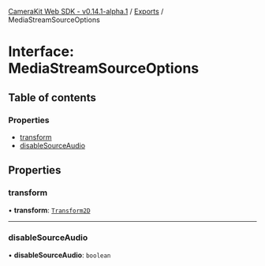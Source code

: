 [CameraKit Web SDK - v0.14.1-alpha.1](../README.md) / [Exports](../modules.md) / MediaStreamSourceOptions

# Interface: MediaStreamSourceOptions

## Table of contents

### Properties

- [transform](MediaStreamSourceOptions.md#transform)
- [disableSourceAudio](MediaStreamSourceOptions.md#disablesourceaudio)

## Properties

### transform

• **transform**: [`Transform2D`](../classes/Transform2D.md)

___

### disableSourceAudio

• **disableSourceAudio**: `boolean`
